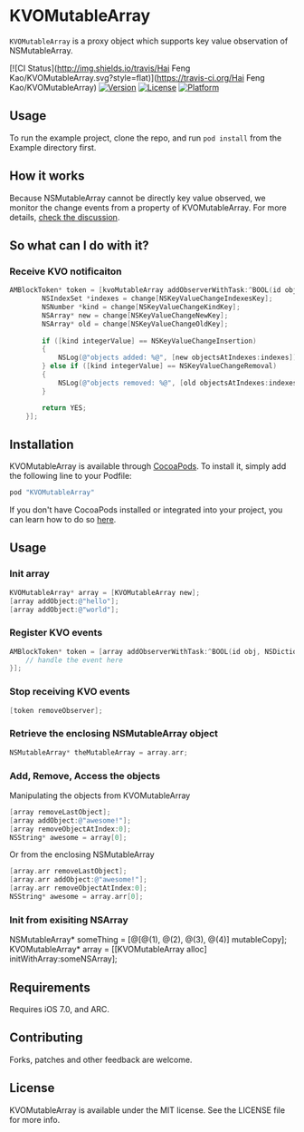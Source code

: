 # KVOMutableArray
`KVOMutableArray` is a proxy object which supports key value observation of NSMutableArray. 

[![CI Status](http://img.shields.io/travis/Hai Feng Kao/KVOMutableArray.svg?style=flat)](https://travis-ci.org/Hai Feng Kao/KVOMutableArray)
[![Version](https://img.shields.io/cocoapods/v/KVOMutableArray.svg?style=flat)](http://cocoapods.org/pods/KVOMutableArray)
[![License](https://img.shields.io/cocoapods/l/KVOMutableArray.svg?style=flat)](http://cocoapods.org/pods/KVOMutableArray)
[![Platform](https://img.shields.io/cocoapods/p/KVOMutableArray.svg?style=flat)](http://cocoapods.org/pods/KVOMutableArray)

## Usage

To run the example project, clone the repo, and run `pod install` from the Example directory first.

## How it works

Because NSMutableArray cannot be directly key value observed, we monitor the change events from a property of KVOMutableArray.
For more details, [check the discussion](http://stackoverflow.com/questions/24088953/kvo-notifications-for-a-modification-of-an-nsarray-backed-by-a-nsmutablearray).

## So what can I do with it?

### Receive KVO notificaiton
```objective-c
AMBlockToken* token = [kvoMutableArray addObserverWithTask:^BOOL(id obj, NSDictionary *change) {
        NSIndexSet *indexes = change[NSKeyValueChangeIndexesKey];
        NSNumber *kind = change[NSKeyValueChangeKindKey];
        NSArray* new = change[NSKeyValueChangeNewKey];
        NSArray* old = change[NSKeyValueChangeOldKey];
        
        if ([kind integerValue] == NSKeyValueChangeInsertion)
        {
            NSLog(@"objects added: %@", [new objectsAtIndexes:indexes]);
        } else if ([kind integerValue] == NSKeyValueChangeRemoval)
        {
            NSLog(@"objects removed: %@", [old objectsAtIndexes:indexes]);
        }

        return YES;
    }];
```

## Installation

KVOMutableArray is available through [CocoaPods](http://cocoapods.org). To install
it, simply add the following line to your Podfile:

``` ruby
pod "KVOMutableArray"
```

 If you don't have CocoaPods installed or integrated into your project, you can learn how to do so [here](http://cocoapods.org).

## Usage

### Init array
```objective-c
KVOMutableArray* array = [KVOMutableArray new];
[array addObject:@"hello"];
[array addObject:@"world"];
```

### Register KVO events
```objective-c
AMBlockToken* token = [array addObserverWithTask:^BOOL(id obj, NSDictionary *change) {
    // handle the event here
}];
```

### Stop receiving KVO events
```objective-c
[token removeObserver];
```

### Retrieve the enclosing NSMutableArray object
```objective-c
NSMutableArray* theMutableArray = array.arr;
```

### Add, Remove, Access the objects

Manipulating the objects from KVOMutableArray
```objective-c
[array removeLastObject];
[array addObject:@"awesome!"];
[array removeObjectAtIndex:0];
NSString* awesome = array[0];
```
Or from the enclosing NSMutableArray
```objective-c
[array.arr removeLastObject];
[array.arr addObject:@"awesome!"];
[array.arr removeObjectAtIndex:0];
NSString* awesome = array.arr[0];
```


### Init from exisiting NSArray
NSMutableArray* someThing = [@[@(1), @(2), @(3), @(4)] mutableCopy];
KVOMutableArray* array = [[KVOMutableArray alloc] initWithArray:someNSArray];


## Requirements

Requires iOS 7.0, and ARC.

## Contributing

Forks, patches and other feedback are welcome.

## License

KVOMutableArray is available under the MIT license. See the LICENSE file for more info.
